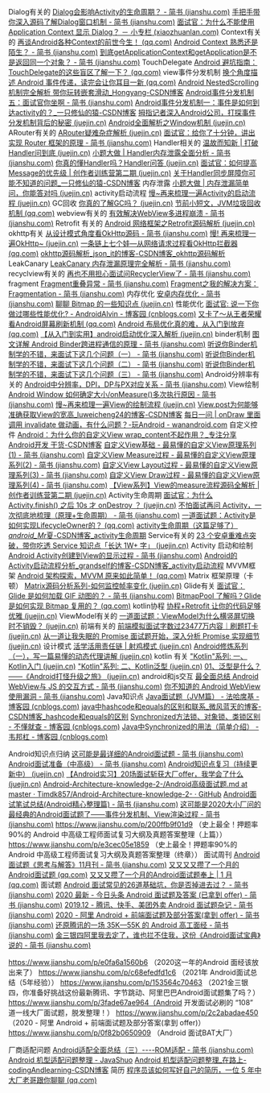Dialog有关的
 [Dialog会影响Activity的生命周期？ - 简书 (jianshu.com)](https://www.jianshu.com/p/a7ff5a767851)
 [手把手带你深入源码了解Dialog窗口机制 - 简书 (jianshu.com)](https://www.jianshu.com/p/4c73cf5abf66)
 [面试官：为什么不能使用 Application Context 显示 Dialog？ － 小专栏 (xiaozhuanlan.com)](https://links.jianshu.com/go?to=https%3A%2F%2Fxiaozhuanlan.com%2Ftopic%2F3958126407)
 Context有关的
 [再谈Android各种Context的前世今生！ (qq.com)](https://links.jianshu.com/go?to=https%3A%2F%2Fmp.weixin.qq.com%2Fs%2FuoAeuJTqjBvM7zGgeEgdRA)
 [Android Context 熟悉还是陌生？ - 简书 (jianshu.com)](https://www.jianshu.com/p/cc0bb2a71ee8)
 [到底getApplicationContext和getApplication是不是返回同一个对象？ - 简书 (jianshu.com)](https://www.jianshu.com/p/77e005c21024)
 TouchDelegate
 [Android 避坑指南：TouchDelegate的这些盲区了解一下？ (qq.com)](https://links.jianshu.com/go?to=https%3A%2F%2Fmp.weixin.qq.com%2Fs%2FXZBbcepZxauQZTeYdUyLOg)
 view事件分发机制
 [换个角度描述 Android 事件传递，读完会让你耳目一新 (qq.com)](https://links.jianshu.com/go?to=https%3A%2F%2Fmp.weixin.qq.com%2Fs%2Fv8mN0GAooDqmMKQoY6ejzg)
 [Android NestedScrolling机制完全解析 带你玩转嵌套滑动_Hongyang-CSDN博客](https://links.jianshu.com/go?to=https%3A%2F%2Fblog.csdn.net%2Flmj623565791%2Farticle%2Fdetails%2F52204039)
 [Android事件分发机制五：面试官你坐啊 - 简书 (jianshu.com)](https://www.jianshu.com/p/4f25bc4b4b00)
 [Android事件分发机制一：事件是如何到达activity的？_一只修仙的猿-CSDN博客](https://links.jianshu.com/go?to=https%3A%2F%2Fblog.csdn.net%2Fweixin_43766753%2Farticle%2Fdetails%2F112714297)
 [拇指记者深入Android公司，打探事件分发机制背后的秘密 (juejin.cn)](https://links.jianshu.com/go?to=https%3A%2F%2Fjuejin.cn%2Fpost%2F6950089742943780894)
 [Android全面解析之Window机制 (juejin.cn)](https://links.jianshu.com/go?to=https%3A%2F%2Fjuejin.cn%2Fpost%2F6888688477714841608%23heading-10)
 ARouter有关的
 [ARouter疑难杂症解析 (juejin.cn)](https://links.jianshu.com/go?to=https%3A%2F%2Fjuejin.cn%2Fpost%2F6943206672898719780%23heading-3)
 [面试官：给你了十分钟，讲出实现 Router 框架的原理 - 简书 (jianshu.com)](https://www.jianshu.com/p/1d4850c7e132)
 Handler相关的
 [温故而知新 | 打破Handler问到底 (juejin.cn)](https://links.jianshu.com/go?to=https%3A%2F%2Fjuejin.cn%2Fpost%2F6943048240291905549)
 [小题大做 | Handler内存泄露全面分析 - 简书 (jianshu.com)](https://www.jianshu.com/p/f9aaebd7d10b)
 [你真的懂Handler吗？Handler问答 (juejin.cn)](https://links.jianshu.com/go?to=https%3A%2F%2Fjuejin.cn%2Fpost%2F6844903624510799886)
 [面试官：如何提高Message的优先级 | 创作者训练营第二期 (juejin.cn)](https://links.jianshu.com/go?to=https%3A%2F%2Fjuejin.cn%2Fpost%2F6953263787621220360)
 [关于Handler同步屏障你可能不知道的问题_一只修仙的猿-CSDN博客](https://links.jianshu.com/go?to=https%3A%2F%2Fblog.csdn.net%2Fweixin_43766753%2Farticle%2Fdetails%2F114949435%3Fspm%3D1001.2014.3001.5502)
 内存泄露
 [小题大做 | 内存泄漏简单问，你能答对吗 (juejin.cn)](https://links.jianshu.com/go?to=https%3A%2F%2Fjuejin.cn%2Fpost%2F6909362503898595342)
 activity启动流程
 [慢~再来梳理一遍Activity的启动流程 (juejin.cn)](https://links.jianshu.com/go?to=https%3A%2F%2Fjuejin.cn%2Fpost%2F6940155030578135048)
 GC回收
 [你真的了解GC吗？ (juejin.cn)](https://links.jianshu.com/go?to=https%3A%2F%2Fjuejin.cn%2Fpost%2F6942767512928911390)
 [节前小短文，JVM垃圾回收机制 (qq.com)](https://links.jianshu.com/go?to=https%3A%2F%2Fmp.weixin.qq.com%2Fs%2FgTOOWoMGR3OV6YiVwAyiyQ)
 webview有关的
 [有效解决WebView多进程崩溃 - 简书 (jianshu.com)](https://www.jianshu.com/p/48693ecd5d70)
 Retrofit 有关的
 [Android 网络框架之Retrofit源码解析 (juejin.cn)](https://links.jianshu.com/go?to=https%3A%2F%2Fjuejin.cn%2Fpost%2F6885358107996717064%23heading-17)
 okhttp有关
 [从设计模式角度看OkHttp源码 - 简书 (jianshu.com)](https://www.jianshu.com/p/499b89450b6a)
 [慢! 再来梳理一遍OkHttp~ (juejin.cn)](https://links.jianshu.com/go?to=https%3A%2F%2Fjuejin.cn%2Fpost%2F6844904134680772622%23heading-18)
 [一条链上七个娃—从网络请求过程看OkHttp拦截器 (qq.com)](https://links.jianshu.com/go?to=https%3A%2F%2Fmp.weixin.qq.com%2Fs%2Fzg_vcb-XBz0j-4JRVUUhMg)
 [okhttp源码解析_json_it的博客-CSDN博客_okhttp源码解析](https://links.jianshu.com/go?to=https%3A%2F%2Fblog.csdn.net%2Fjson_it%2Farticle%2Fdetails%2F78404010)
 LeakCanary
 [LeakCanary 内存泄漏原理完全解析 - 简书 (jianshu.com)](https://www.jianshu.com/p/59106802b62c)
 recyclview有关的
 [再也不用担心面试问RecyclerView了 - 简书 (jianshu.com)](https://www.jianshu.com/p/443d741c7e3e)
 fragment
 [Fragment重叠异常 - 简书 (jianshu.com)](https://www.jianshu.com/p/b2a083e88925)
 [Fragment之我的解决方案：Fragmentation - 简书 (jianshu.com)](https://www.jianshu.com/p/38f7994faa6b)
 内存优化
 [安卓内存优化 - 简书 (jianshu.com)](https://www.jianshu.com/p/b9601ef7eeda)
 [聊聊 Bitmap 的一些知识点 (juejin.cn)](https://links.jianshu.com/go?to=https%3A%2F%2Fjuejin.cn%2Fpost%2F6952429810207424526)
 性能优化
 [面试官: 说一下你做过哪些性能优化? - AndroidAlvin - 博客园 (cnblogs.com)](https://links.jianshu.com/go?to=https%3A%2F%2Fwww.cnblogs.com%2FAndroid-Alvin%2Fp%2F12617606.html)
 [又卡了～从王者荣耀看Android屏幕刷新机制 (qq.com)](https://links.jianshu.com/go?to=https%3A%2F%2Fmp.weixin.qq.com%2Fs%2Fq4Xjy7snARM8R9LZ5nxu5g)
 [Android 布局优化真的难，从入门到放弃 (qq.com)](https://links.jianshu.com/go?to=https%3A%2F%2Fmp.weixin.qq.com%2Fs%2F2782Upn8BsHn6QzM3A_LKQ)
 [【从入门到实用】android启动优化深入解析 (juejin.cn)](https://links.jianshu.com/go?to=https%3A%2F%2Fjuejin.cn%2Fpost%2F6955858287040561166)
 binder机制
 [图文详解 Android Binder跨进程通信的原理 - 简书 (jianshu.com)](https://www.jianshu.com/p/4ee3fd07da14)
 [听说你Binder机制学的不错，来面试下这几个问题（一） - 简书 (jianshu.com)](https://www.jianshu.com/p/adaa1a39a274)
 [听说你Binder机制学的不错，来面试下这几个问题（二） - 简书 (jianshu.com)](https://www.jianshu.com/p/fa652f57a552)
 [听说你Binder机制学的不错，来面试下这几个问题（三） - 简书 (jianshu.com)](https://www.jianshu.com/p/9128f1b65586)
 Android分辨率有关的
 [Android中分辨率，DPI，DP与PX对应关系 - 简书 (jianshu.com)](https://www.jianshu.com/p/63aeb5ba85aa)
 View绘制
 [Android Window 如何确定大小/onMeasure()多次执行原因 - 简书 (jianshu.com)](https://www.jianshu.com/p/6e45f42da304)
 [慢~再来梳理一遍View的绘制流程 (juejin.cn)](https://links.jianshu.com/go?to=https%3A%2F%2Fjuejin.cn%2Fpost%2F6945252893251338253)
 [View.post为何能够准确获取View的宽高_luweicheng24的博客-CSDN博客](https://links.jianshu.com/go?to=https%3A%2F%2Fblog.csdn.net%2Fluweicheng24%2Farticle%2Fdetails%2F88856387)
 [每日一问 | onDraw 里面调用 invalidate 做动画，有什么问题？-玩Android - wanandroid.com](https://links.jianshu.com/go?to=https%3A%2F%2Fwww.wanandroid.com%2Fwenda%2Fshow%2F17629)
 自定义控件
 [Android：为什么你的自定义View wrap_content不起作用？_专注分享 Android开发 干货-CSDN博客](https://links.jianshu.com/go?to=https%3A%2F%2Fblog.csdn.net%2Fcarson_ho%2Farticle%2Fdetails%2F62037760)
 [自定义View基础 - 最易懂的自定义View原理系列(1) - 简书 (jianshu.com)](https://www.jianshu.com/p/146e5cec4863)
 [自定义View Measure过程 - 最易懂的自定义View原理系列(2) - 简书 (jianshu.com)](https://www.jianshu.com/p/1dab927b2f36)
 [自定义View Layout过程 - 最易懂的自定义View原理系列(3) - 简书 (jianshu.com)](https://www.jianshu.com/p/158736a2549d)
 [自定义View Draw过程 - 最易懂的自定义View原理系列(4) - 简书 (jianshu.com)](https://www.jianshu.com/p/95afeb7c8335)
 [【View系列】View的measure流程源码全解析 | 创作者训练营第二期 (juejin.cn)](https://links.jianshu.com/go?to=https%3A%2F%2Fjuejin.cn%2Fpost%2F6953519819513659423)
 Activity生命周期
 [面试官：为什么 Activity.finish() 之后 10s 才 onDestroy ？ (juejin.cn)](https://links.jianshu.com/go?to=https%3A%2F%2Fjuejin.cn%2Fpost%2F6898588053451833351)
 [不怕面试再问 Activity，一次彻底地梳理（原理+生命周期） - 简书 (jianshu.com)](https://www.jianshu.com/p/586d1d819508)
 [一道面试题：Activity是如何实现LifecycleOwner的？ (qq.com)](https://links.jianshu.com/go?to=https%3A%2F%2Fmp.weixin.qq.com%2Fs%2Ft8_8UoyPFeeHldRP7XpL9g)
 [activity生命周期（这篇足够了）*android_Mr*夏-CSDN博客_activity生命周期](https://links.jianshu.com/go?to=https%3A%2F%2Fblog.csdn.net%2Fxiajun2356033%2Farticle%2Fdetails%2F78741121)
 Service有关的
 [23 个安卓重难点突破，带你吃透 Service 知识点「长达 1W+ 字」 (juejin.cn)](https://links.jianshu.com/go?to=https%3A%2F%2Fjuejin.cn%2Fpost%2F6844903986131271688)
 Activity 启动和绘制
 [Android Activity创建到View的显示过程 - 简书 (jianshu.com)](https://www.jianshu.com/p/7e260b7890a3)
 [Android的Activity启动流程分析_grandself的博客-CSDN博客_activity启动流程](https://links.jianshu.com/go?to=https%3A%2F%2Fblog.csdn.net%2Fu012267215%2Farticle%2Fdetails%2F91406211)
 MVVM框架
 [Android 架构探索，MVVM 原来如此简单！ (qq.com)](https://links.jianshu.com/go?to=https%3A%2F%2Fmp.weixin.qq.com%2Fs%2Ft1VBFZSOrzfxjxbfELF2Ng)
 Matrix 框架原理（卡顿）
 [Matrix源码分析系列-如何监控帧率变化 (juejin.cn)](https://links.jianshu.com/go?to=https%3A%2F%2Fjuejin.cn%2Fpost%2F6954522427321745422%23heading-9)
 Glide有关
 [面试官：Glide 是如何加载 GIF 动图的？ - 简书 (jianshu.com)](https://www.jianshu.com/p/c1e4682c1d46)
 [BitmapPool 了解吗？Glide 是如何实现 Bitmap 复用的？ (qq.com)](https://links.jianshu.com/go?to=https%3A%2F%2Fmp.weixin.qq.com%2Fs%2FVlHOP4_ueAshFwtWZsmCNQ)
 kotlin协程
 [协程+Retrofit 让你的代码足够优雅 (juejin.cn)](https://links.jianshu.com/go?to=https%3A%2F%2Fjuejin.cn%2Fpost%2F6950067677285056520)
 ViewModel有关的
 [一道面试题：ViewModel为什么横竖屏切换时不销毁？ (juejin.cn)](https://links.jianshu.com/go?to=https%3A%2F%2Fjuejin.cn%2Fpost%2F6951244272553181197)
 前端有关的
 [前端模拟面试字数过23477万内容｜刷题打卡 (juejin.cn)](https://links.jianshu.com/go?to=https%3A%2F%2Fjuejin.cn%2Fpost%2F6948576107163549732)
 [从一道让我失眠的 Promise 面试题开始，深入分析 Promise 实现细节 (juejin.cn)](https://links.jianshu.com/go?to=https%3A%2F%2Fjuejin.cn%2Fpost%2F6945319439772434469)
 设计模式
 [活学活用责任链 | 射鸡模式 (juejin.cn)](https://links.jianshu.com/go?to=https%3A%2F%2Fjuejin.cn%2Fpost%2F6946183797125677063)
 [Android修炼系列（一），写一篇易懂的动态代理讲解 (juejin.cn)](https://links.jianshu.com/go?to=https%3A%2F%2Fjuejin.cn%2Fpost%2F6935029399125262349)
 kotlin 有关
 ["Kotlin"系列: 一、Kotlin入门 (juejin.cn)](https://links.jianshu.com/go?to=https%3A%2F%2Fjuejin.cn%2Fpost%2F6942251919662383134)
 ["Kotlin"系列: 二、Kotlin泛型 (juejin.cn)](https://links.jianshu.com/go?to=https%3A%2F%2Fjuejin.cn%2Fpost%2F6950042154496425992)
 [01、泛型是什么？——《Android打怪升级之旅》 (juejin.cn)](https://links.jianshu.com/go?to=https%3A%2F%2Fjuejin.cn%2Fpost%2F6955414407606173733)
 android和js交互
 [最全面总结 Android WebView与 JS 的交互方式 - 简书 (jianshu.com)](https://www.jianshu.com/p/345f4d8a5cfa)
 [你不知道的 Android WebView 使用漏洞 - 简书 (jianshu.com)](https://www.jianshu.com/p/3a345d27cd42)
 Java知识点
 [Java面试题（JVM篇） - 法哈席基 - 博客园 (cnblogs.com)](https://links.jianshu.com/go?to=https%3A%2F%2Fwww.cnblogs.com%2FJiHC%2Fp%2F12852759.html)
 [java中hashcode和equals的区别和联系_微风蓝天的博客-CSDN博客_hashcode和equals的区别](https://links.jianshu.com/go?to=https%3A%2F%2Fblog.csdn.net%2Fqq_42273599%2Farticle%2Fdetails%2F92812987)
 [Synchronized方法锁、对象锁、类锁区别 - 不懂就查 - 博客园 (cnblogs.com)](https://links.jianshu.com/go?to=https%3A%2F%2Fwww.cnblogs.com%2Fcodebj%2Fp%2F10994748.html)
 [Java中Synchronized的用法（简单介绍） - 韦邦杠 - 博客园 (cnblogs.com)](https://links.jianshu.com/go?to=https%3A%2F%2Fwww.cnblogs.com%2Fweibanggang%2Fp%2F9470718.html)

Android知识点归纳
 [这可能是最详细的Android面试题 - 简书 (jianshu.com)](https://www.jianshu.com/p/46774f2f51b1)
 [Android面试准备（中高级） - 简书 (jianshu.com)](https://www.jianshu.com/p/a2bbd8565a64)
 [Android知识点复习（持续更新中） (juejin.cn)](https://links.jianshu.com/go?to=https%3A%2F%2Fjuejin.cn%2Fpost%2F6945996571737587749%23heading-7)
 [【Android实习】20场面试斩获大厂offer，我学会了什么 (juejin.cn)](https://links.jianshu.com/go?to=https%3A%2F%2Fjuejin.cn%2Fpost%2F6953177885116989453)
 [Android-Architecture-knowledge-2-/Android高级面试题.md at master · Timdk857/Android-Architecture-knowledge-2- · GitHub](https://links.jianshu.com/go?to=https%3A%2F%2Fgithub.com%2FTimdk857%2FAndroid-Architecture-knowledge-2-%2Fblob%2Fmaster%2F%E9%9D%A2%E8%AF%95%E9%A2%98%2FAndroid%E9%AB%98%E7%BA%A7%E9%9D%A2%E8%AF%95%E9%A2%98.md)
 [Android面试笔试总结(Android精心整理篇) - 简书 (jianshu.com)](https://www.jianshu.com/p/95b70a897fbc)
 [这可能是2020大小厂问的最经典的Android面试题了——事件分发机制、View渲染过程 - 简书 (jianshu.com)](https://www.jianshu.com/p/cf3875cf5153)
 https://www.jianshu.com/p/200ffb9f01d9 （史上最全！押题率90%的 Android 中高级工程师面试复习大纲及真题答案整理（上篇））
 https://www.jianshu.com/p/e3cec05e1859  （史上最全！押题率90%的 Android 中高级工程师面试复习大纲及真题答案整理（终章））
 面试周刊
 [Android面试题《思考与解答》11月刊 - 简书 (jianshu.com)](https://www.jianshu.com/p/2e5b9f4d569e)
 [又又又又攒了一个月的Android面试题 (qq.com)](https://links.jianshu.com/go?to=https%3A%2F%2Fmp.weixin.qq.com%2Fs%2FxO_gr6ic1g_EuEMz82yUeg)
 [又又又攒了一个月的Android面试题奉上 | 1 月 (qq.com)](https://links.jianshu.com/go?to=https%3A%2F%2Fmp.weixin.qq.com%2Fs%3F__biz%3DMzAxMTI4MTkwNQ%3D%3D%26mid%3D2650835747%26idx%3D2%26sn%3D3c55cb921859c45aaac24e87384a523b%26chksm%3D80b75fbdb7c0d6ab1003520bbb3c4fb44cfb017a595449dada2e6363e990d90ff335c628aed7%26scene%3D21%23wechat_redirect)
 面试题
 [Android 面试常见的26道基础坑，你是否掉进去过？ - 简书 (jianshu.com)](https://www.jianshu.com/p/a4b3c5ea2ad6)
 [2020 最新 - 今日头条 Android 面试题及答案 (已拿到 offer) - 简书 (jianshu.com)](https://www.jianshu.com/p/5e5908ab3ea9)
 [2019.12 - 腾讯、快手、美团外卖 Android 面试题杂记 - 简书 (jianshu.com)](https://www.jianshu.com/p/9bfb74c50f6c)
 [2020 - 阿里 Android + 前端面试题及部分答案(拿到 offer) - 简书 (jianshu.com)](https://www.jianshu.com/p/2c2abadae450)
 [还原腾讯的一场 35K—55K 的 Android 高工面经 - 简书 (jianshu.com)](https://www.jianshu.com/p/43733cfc4af9)
 [金三银四阿里我去定了，谁也拦不住我，这份《Android面试宝典》说的 - 简书 (jianshu.com)](https://www.jianshu.com/p/14da3f38cd48)

https://www.jianshu.com/p/e0fa6a1560b6 （2020这一年的Android 面经该放出来了）
 https://www.jianshu.com/p/c68efedfd1c6 （2021年 Android面试总结（5年经验））
 https://www.jianshu.com/p/153564c70463 （2021金三银四，你准备好挑战这份最新腾讯、字节跳动、阿里巴巴Android面试题集了吗？）
 https://www.jianshu.com/p/3fade67ae964（Android 开发面试必刷的 “108” 道一线大厂面试题，脱发整理！）
 https://www.jianshu.com/p/2c2abadae450 （2020 - 阿里 Android + 前端面试题及部分答案(拿到 offer)）
 https://www.jianshu.com/p/0f82b0650909 （Android 面试BAT大厂）

厂商适配问题
 [Android适配全面总结（三）----ROM适配 - 简书 (jianshu.com)](https://www.jianshu.com/p/f9c67a4b908e)
 [Android 机型适配问题整理 - JavaShuo](https://links.jianshu.com/go?to=http%3A%2F%2Fwww.javashuo.com%2Farticle%2Fp-fhtynsqk-nn.html)
 [Android 机型适配问题整理_在路上-codingAndlearning-CSDN博客](https://links.jianshu.com/go?to=https%3A%2F%2Fblog.csdn.net%2Fu010019468%2Farticle%2Fdetails%2F72853663)
 简历
 [程序员该如何写好自己的简历，一位 5 年中大厂老哥跟你聊聊 (qq.com)](https://links.jianshu.com/go?to=https%3A%2F%2Fmp.weixin.qq.com%2Fs%2FcqVo6UQqnWZtKdZ6mJt93w)

